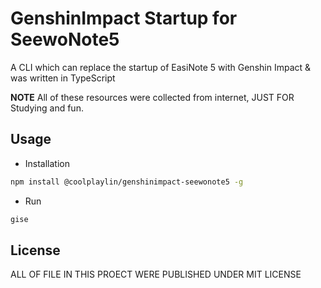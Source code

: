# GenshinImpact Startup for SeewoNote5

A CLI which can replace the startup of EasiNote 5 with Genshin Impact & was
written in TypeScript

**NOTE** All of these resources were collected from internet, JUST FOR Studying
and fun.

## Usage

- Installation

```bash
npm install @coolplaylin/genshinimpact-seewonote5 -g
```

- Run
```bash
gise
```

## License

ALL OF FILE IN THIS PROECT WERE PUBLISHED UNDER MIT LICENSE
